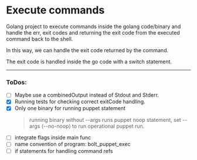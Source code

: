 # Execute commands

Golang project to execute commands inside the golang code/binary and handle
the err, exit codes and returning the exit code from the executed command back to 
the shell.

In this way, we can handle the exit code returned by the command.

The exit code is handled inside the go code with a switch statement.

----

### ToDos:

* [ ] Maybe use a combinedOutput instead of Stdout and Stderr. 
* [x] Running tests for checking correct exitCode handling.
* [x] Only one binary for running puppet statement
  > running binary without --args runs puppet noop statement, 
  > set --args (--no-noop) to run operational puppet run.
* [ ] integrate flags inside main func 
* [ ] name convention of program: bolt_puppet_exec
* [ ] if statements for handling command refs
